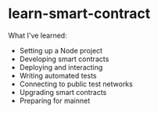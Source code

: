 # learn-smart-contract

What I've learned:

- Setting up a Node project
- Developing smart contracts
- Deploying and interacting
- Writing automated tests
- Connecting to public test networks
- Upgrading smart contracts
- Preparing for mainnet
